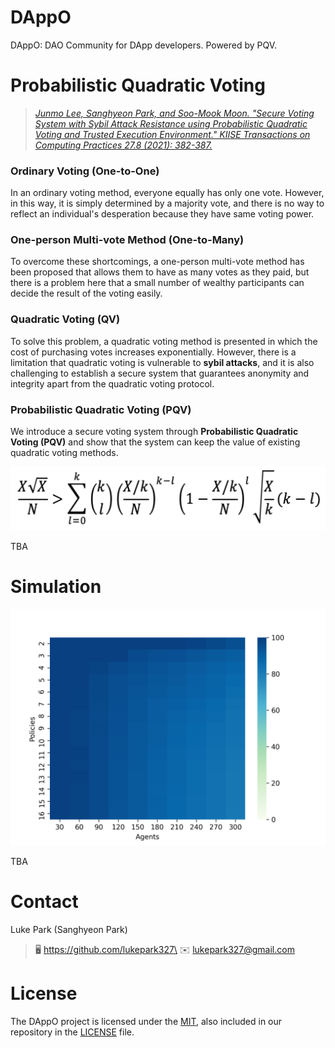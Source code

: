 # DAppO

DAppO: DAO Community for DApp developers. Powered by PQV.

<!--
# How-to-use

TBA
-->

# Probabilistic Quadratic Voting

> [*Junmo Lee, Sanghyeon Park, and Soo-Mook Moon. "Secure Voting System with Sybil Attack Resistance using Probabilistic Quadratic Voting and Trusted Execution Environment." KIISE Transactions on Computing Practices 27.8 (2021): 382-387.*](https://www.dbpia.co.kr/Journal/articleDetail?nodeId=NODE10594648)

### Ordinary Voting (One-to-One)

In an ordinary voting method, everyone equally has only one vote. However, in this way, it is simply determined by a majority vote, and there is no way to reflect an individual's desperation because they have same voting power.

### One-person Multi-vote Method (One-to-Many)

To overcome these shortcomings, a one-person multi-vote method has been proposed that allows them to have as many votes as they paid, but there is a problem here that a small number of wealthy participants can decide the result of the voting easily.

### Quadratic Voting (QV)

To solve this problem, a quadratic voting method is presented in which the cost of purchasing votes increases exponentially. However, there is a limitation that quadratic voting is vulnerable to **sybil attacks**, and it is also challenging to establish a secure system that guarantees anonymity and integrity apart from the quadratic voting protocol.

### Probabilistic Quadratic Voting (PQV)

We introduce a secure voting system through **Probabilistic Quadratic Voting (PQV)** and show that the system can keep the value of existing quadratic voting methods.

![](./docs/images/PQV_Math.png)

TBA

# Simulation

![](./docs/images/heatmap_PQV_vs_QV.png)

TBA

<!--
# References

TBA
-->

# Contact

Luke Park (Sanghyeon Park)

> 🖥 https://github.com/lukepark327\
✉️ lukepark327@gmail.com

# License

The DAppO project is licensed under the [MIT](https://opensource.org/licenses/MIT), also included in our repository in the [LICENSE](./LICENSE) file.
